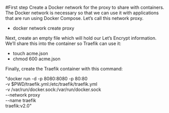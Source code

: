 #First step
Create a Docker network for the proxy to share with containers. The Docker network is necessary so that we can use it with applications that are run using Docker Compose. Let’s call this network proxy.
 - docker network create proxy

 Next, create an empty file which will hold our Let’s Encrypt information. We’ll share this into the container so Traefik can use it:
 - touch acme.json
 - chmod 600 acme.json


 Finally, create the Traefik container with this command:


"docker run -d -p 8080:8080 -p 80:80 \
-v $PWD/traefik.yml:/etc/traefik/traefik.yml \
-v /var/run/docker.sock:/var/run/docker.sock \
--network proxy \
--name traefik \
traefik:v2.0"
